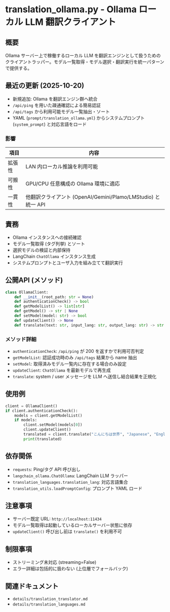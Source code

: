 # translation_ollama.py - Ollama ローカル LLM 翻訳クライアント

## 概要

Ollama サーバー上で稼働するローカル LLM を翻訳エンジンとして扱うためのクライアントラッパー。モデル一覧取得・モデル選択・翻訳実行を統一パターンで提供する。

## 最近の更新 (2025-10-20)

- 新規追加: Ollama を翻訳エンジン群へ統合
- `/api/ping` を用いた疎通確認による簡易認証
- `/api/tags` から利用可能モデル一覧抽出・ソート
- YAML (`prompt/translation_ollama.yml`) からシステムプロンプト (`system_prompt`) と対応言語をロード

### 影響

| 項目 | 内容 |
|------|------|
| 拡張性 | LAN 内ローカル推論を利用可能 |
| 可搬性 | GPU/CPU 任意構成の Ollama 環境に適応 |
| 一貫性 | 他翻訳クライアント (OpenAI/Gemini/Plamo/LMStudio) と統一 API |

## 責務

- Ollama インスタンスへの接続確認
- モデル一覧取得 (タグ列挙) とソート
- 選択モデルの検証と内部保持
- LangChain `ChatOllama` インスタンス生成
- システムプロンプトとユーザ入力を組み立てて翻訳実行

## 公開API (メソッド)

```python
class OllamaClient:
    def __init__(root_path: str = None)
    def authenticationCheck() -> bool
    def getModelList() -> list[str]
    def getModel() -> str | None
    def setModel(model: str) -> bool
    def updateClient() -> None
    def translate(text: str, input_lang: str, output_lang: str) -> str
```

### メソッド詳細

- `authenticationCheck`: `/api/ping` が 200 を返すかで利用可否判定
- `getModelList`: 認証成功時のみ `/api/tags` 結果から name 抽出
- `setModel`: 取得済みモデル一覧内に存在する場合のみ設定
- `updateClient`: `ChatOllama` を最新モデルで再生成
- `translate`: system / user メッセージを LLM へ送信し結合結果を正規化

## 使用例

```python
client = OllamaClient()
if client.authenticationCheck():
    models = client.getModelList()
    if models:
        client.setModel(models[0])
        client.updateClient()
        translated = client.translate("こんにちは世界", "Japanese", "English")
        print(translated)
```

## 依存関係

- `requests`: Ping/タグ API 呼び出し
- `langchain_ollama.ChatOllama`: LangChain LLM ラッパー
- `translation_languages.translation_lang`: 対応言語集合
- `translation_utils.loadPromptConfig`: プロンプト YAML ロード

## 注意事項

- サーバー既定 URL: `http://localhost:11434`
- モデル一覧取得は起動しているローカルサーバー状態に依存
- `updateClient()` 呼び出し前は `translate()` を利用不可

## 制限事項

- ストリーミング未対応 (streaming=False)
- エラー詳細は包括的に扱わない (上位層でフォールバック)

## 関連ドキュメント

- `details/translation_translator.md`
- `details/translation_languages.md`

